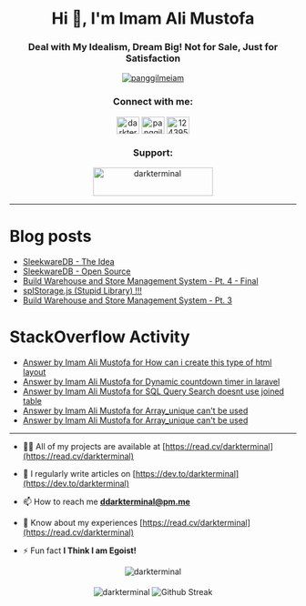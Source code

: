 <h1 align="center">Hi 👋, I'm Imam Ali Mustofa</h1>
<h3 align="center">Deal with My Idealism, Dream Big! Not for Sale, Just for Satisfaction</h3>
<p align="center">
  <a href="https://twitter.com/panggilmeiam" target="blank"><img src="https://img.shields.io/twitter/follow/panggilmeiam?logo=twitter&style=for-the-badge" alt="panggilmeiam" /></a>
</p>

<p align="center">
  <h3 align="center">Connect with me:</h3>
  <p align="center">
  <a href="https://dev.to/darkterminal" target="blank"><img align="center" src="https://raw.githubusercontent.com/rahuldkjain/github-profile-readme-generator/master/src/images/icons/Social/devto.svg" alt="darkterminal" height="30" width="40" /></a>
  <a href="https://twitter.com/panggilmeiam" target="blank"><img align="center" src="https://raw.githubusercontent.com/rahuldkjain/github-profile-readme-generator/master/src/images/icons/Social/twitter.svg" alt="panggilmeiam" height="30" width="40" /></a>
  <a href="https://stackoverflow.com/users/12439522" target="blank"><img align="center" src="https://raw.githubusercontent.com/rahuldkjain/github-profile-readme-generator/master/src/images/icons/Social/stack-overflow.svg" alt="12439522" height="30" width="40" /></a>
  </p>
</p>

<h3 align="center">Support:</h3>
<p align="center"><a href="https://www.buymeacoffee.com/darkterminal"> <img align="center" src="https://cdn.buymeacoffee.com/buttons/v2/default-yellow.png" height="50" width="210" alt="darkterminal" /></a></p>

---

# Blog posts
<!-- BLOG-POST-LIST:START -->
- [SleekwareDB - The Idea](https://dev.to/darkterminal/sleekwaredb-the-idea-134h)
- [SleekwareDB - Open Source](https://dev.to/darkterminal/sleekwaredb-open-source-5b6k)
- [Build Warehouse and Store Management System - Pt. 4 - Final](https://dev.to/darkterminal/build-warehouse-and-store-management-system-pt-4-final-4c29)
- [splStorage.js &lpar;Stupid Library&rpar; !!!](https://dev.to/darkterminal/splstoragejs-stupid-library--boh)
- [Build Warehouse and Store Management System - Pt. 3](https://dev.to/darkterminal/build-warehouse-and-store-management-system-pt-3-3jdo)
<!-- BLOG-POST-LIST:END -->

# StackOverflow Activity
<!-- STACKOVERFLOW:START -->
- [Answer by Imam Ali Mustofa for How can i create this type of html layout](https://stackoverflow.com/questions/72148577/how-can-i-create-this-type-of-html-layout/72148610#72148610)
- [Answer by Imam Ali Mustofa for Dynamic countdown timer in laravel](https://stackoverflow.com/questions/71536287/dynamic-countdown-timer-in-laravel/71536548#71536548)
- [Answer by Imam Ali Mustofa for SQL Query Search doesnt use joined table](https://stackoverflow.com/questions/70795418/sql-query-search-doesnt-use-joined-table/70796452#70796452)
- [Answer by Imam Ali Mustofa for Array_unique can&#39;t be used](https://stackoverflow.com/questions/70643168/array-unique-cant-be-used/70643399#70643399)
- [Answer by Imam Ali Mustofa for Array_unique can&#39;t be used](https://stackoverflow.com/questions/70643168/array-unique-cant-be-used/70643217#70643217)
<!-- STACKOVERFLOW:END -->

---

- 👨‍💻 All of my projects are available at [https://read.cv/darkterminal](https://read.cv/darkterminal)

- 📝 I regularly write articles on [https://dev.to/darkterminal](https://dev.to/darkterminal)

- 📫 How to reach me **ddarkterminal@pm.me**

- 📄 Know about my experiences [https://read.cv/darkterminal](https://read.cv/darkterminal)

- ⚡ Fun fact **I Think I am Egoist!**

<p align="center">
  <img align="center" src="https://github-readme-stats.vercel.app/api/top-langs?username=darkterminal&show_icons=true&locale=en&layout=compact" alt="darkterminal" /><br/><br/>
  <img align="center" src="https://github-readme-stats.vercel.app/api?username=darkterminal&show_icons=true&locale=en" alt="darkterminal" />
  <img align="center" src="https://github-readme-streak-stats.herokuapp.com/?user=darkterminal&theme=light" alt="Github Streak" />
</p>
